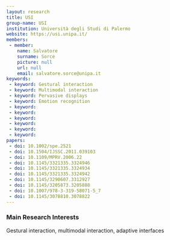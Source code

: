 ```yaml
---
layout: research
title: USI
group-name: USI
institution: Università degli Studi di Palermo
website: https://usi.unipa.it/
members: 
 - member: 
    name: Salvatore
    surname: Sorce
    picture: null
    url: null
    email: salvatore.sorce@unipa.it
keywords: 
 - keyword: Gestural interaction
 - keyword: Multimodal interaction
 - keyword: Pervasive displays
 - keyword: Emotion recognition
 - keyword: 
 - keyword: 
 - keyword: 
 - keyword: 
 - keyword: 
 - keyword: 
papers: 
 - doi: 10.1002/spe.2521
 - doi: 10.1504/IJSSC.2011.039103
 - doi: 10.1109/MPRV.2006.22
 - doi: 10.1145/3321335.3324946
 - doi: 10.1145/3321335.3324934
 - doi: 10.1145/3321335.3324942
 - doi: 10.1145/3290607.3312927
 - doi: 10.1145/3205873.3205888
 - doi: 10.1007/978-3-319-58071-5_7
 - doi: 10.1145/3078810.3078822
---
```



### Main Research Interests
Gestural interaction, multimodal interaction, adaptive interfaces